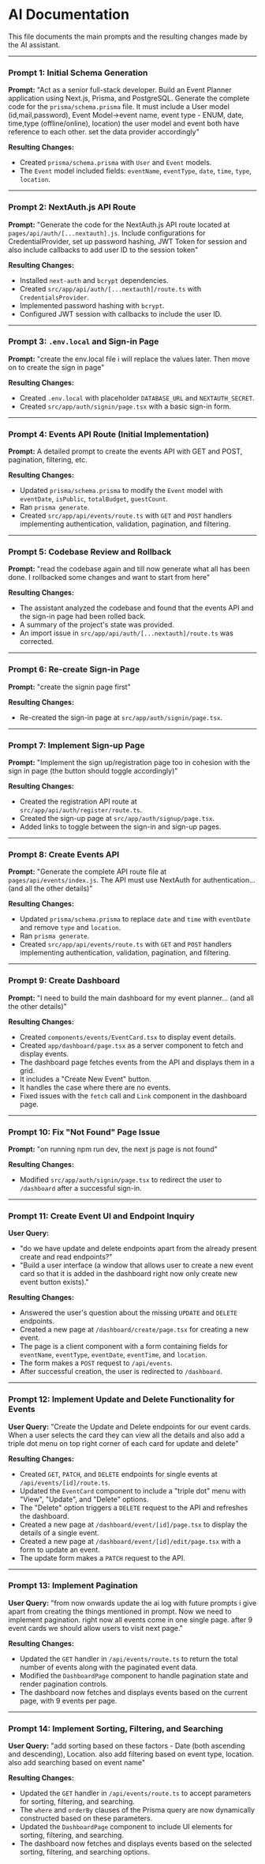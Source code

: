# AI Documentation

This file documents the main prompts and the resulting changes made by the AI assistant.

---

### Prompt 1: Initial Schema Generation

**Prompt:** "Act as a senior full-stack developer. Build an Event Planner application using Next.js, Prisma, and PostgreSQL. Generate the complete code for the `prisma/schema.prisma` file. It must include a User model (id,mail,password), Event Model->event name, event type - ENUM, date, time,type (offline/online), location) the user model and event both have reference to each other. set the data provider accordingly"

**Resulting Changes:**
- Created `prisma/schema.prisma` with `User` and `Event` models.
- The `Event` model included fields: `eventName`, `eventType`, `date`, `time`, `type`, `location`.

---

### Prompt 2: NextAuth.js API Route

**Prompt:** "Generate the code for the NextAuth.js API route located at `pages/api/auth/[...nextauth].js`. Include configurations for CredentialProvider, set up password hashing, JWT Token for session and also include callbacks to add user ID to the session token"

**Resulting Changes:**
- Installed `next-auth` and `bcrypt` dependencies.
- Created `src/app/api/auth/[...nextauth]/route.ts` with `CredentialsProvider`.
- Implemented password hashing with `bcrypt`.
- Configured JWT session with callbacks to include the user ID.

---

### Prompt 3: `.env.local` and Sign-in Page

**Prompt:** "create the env.local file i will replace the values later. Then move on to create the sign in page"

**Resulting Changes:**
- Created `.env.local` with placeholder `DATABASE_URL` and `NEXTAUTH_SECRET`.
- Created `src/app/auth/signin/page.tsx` with a basic sign-in form.

---

### Prompt 4: Events API Route (Initial Implementation)

**Prompt:** A detailed prompt to create the events API with GET and POST, pagination, filtering, etc.

**Resulting Changes:**
- Updated `prisma/schema.prisma` to modify the `Event` model with `eventDate`, `isPublic`, `totalBudget`, `guestCount`.
- Ran `prisma generate`.
- Created `src/app/api/events/route.ts` with `GET` and `POST` handlers implementing authentication, validation, pagination, and filtering.

---

### Prompt 5: Codebase Review and Rollback

**Prompt:** "read the codebase again and till now generate what all has been done. I rollbacked some changes and want to start from here"

**Resulting Changes:**
- The assistant analyzed the codebase and found that the events API and the sign-in page had been rolled back.
- A summary of the project's state was provided.
- An import issue in `src/app/api/auth/[...nextauth]/route.ts` was corrected.

---

### Prompt 6: Re-create Sign-in Page

**Prompt:** "create the signin page first"

**Resulting Changes:**
- Re-created the sign-in page at `src/app/auth/signin/page.tsx`.

---

### Prompt 7: Implement Sign-up Page

**Prompt:** "Implement the sign up/registration page too in cohesion with the sign in page (the button should toggle accordingly)"

**Resulting Changes:**
- Created the registration API route at `src/app/api/auth/register/route.ts`.
- Created the sign-up page at `src/app/auth/signup/page.tsx`.
- Added links to toggle between the sign-in and sign-up pages.

---

### Prompt 8: Create Events API

**Prompt:** "Generate the complete API route file at `pages/api/events/index.js`. The API must use NextAuth for authentication... (and all the other details)"

**Resulting Changes:**
- Updated `prisma/schema.prisma` to replace `date` and `time` with `eventDate` and remove `type` and `location`.
- Ran `prisma generate`.
- Created `src/app/api/events/route.ts` with `GET` and `POST` handlers implementing authentication, validation, pagination, and filtering.

---

### Prompt 9: Create Dashboard

**Prompt:** "I need to build the main dashboard for my event planner... (and all the other details)"

**Resulting Changes:**
- Created `components/events/EventCard.tsx` to display event details.
- Created `app/dashboard/page.tsx` as a server component to fetch and display events.
- The dashboard page fetches events from the API and displays them in a grid.
- It includes a "Create New Event" button.
- It handles the case where there are no events.
- Fixed issues with the `fetch` call and `Link` component in the dashboard page.

---

### Prompt 10: Fix "Not Found" Page Issue

**Prompt:** "on running npm run dev, the next js page is not found"

**Resulting Changes:**
- Modified `src/app/auth/signin/page.tsx` to redirect the user to `/dashboard` after a successful sign-in.

---

### Prompt 11: Create Event UI and Endpoint Inquiry

**User Query:**
- "do we have update and delete endpoints apart from the already present create and read endpoints?"
- "Build a user interface (a window that allows user to create a new event card so that it is added in the dashboard right now only create new event button exists)."

**Resulting Changes:**
- Answered the user's question about the missing `UPDATE` and `DELETE` endpoints.
- Created a new page at `/dashboard/create/page.tsx` for creating a new event.
- The page is a client component with a form containing fields for `eventName`, `eventType`, `eventDate`, `eventTime`, and `location`.
- The form makes a `POST` request to `/api/events`.
- After successful creation, the user is redirected to `/dashboard`.

---

### Prompt 12: Implement Update and Delete Functionality for Events

**User Query:** "Create the Update and Delete endpoints for our event cards. When a user selects the card they can view all the details and also add a triple dot menu on top right corner of each card for update and delete"

**Resulting Changes:**
- Created `GET`, `PATCH`, and `DELETE` endpoints for single events at `/api/events/[id]/route.ts`.
- Updated the `EventCard` component to include a "triple dot" menu with "View", "Update", and "Delete" options.
- The "Delete" option triggers a `DELETE` request to the API and refreshes the dashboard.
- Created a new page at `/dashboard/event/[id]/page.tsx` to display the details of a single event.
- Created a new page at `/dashboard/event/[id]/edit/page.tsx` with a form to update an event.
- The update form makes a `PATCH` request to the API.

---

### Prompt 13: Implement Pagination

**User Query:** "from now onwards update the ai log with future prompts i give apart from creating the things mentioned in prompt. Now we need to implement pagination. right now all events come in one single page. after 9 event cards we should allow users to visit next page."

**Resulting Changes:**
- Updated the `GET` handler in `/api/events/route.ts` to return the total number of events along with the paginated event data.
- Modified the `DashboardPage` component to handle pagination state and render pagination controls.
- The dashboard now fetches and displays events based on the current page, with 9 events per page.

---

### Prompt 14: Implement Sorting, Filtering, and Searching

**User Query:** "add sorting based on these factors - Date (both ascending and descending), Location. also add filtering based on event type, location. also add searching based on event name"

**Resulting Changes:**
- Updated the `GET` handler in `/api/events/route.ts` to accept parameters for sorting, filtering, and searching.
- The `where` and `orderBy` clauses of the Prisma query are now dynamically constructed based on these parameters.
- Updated the `DashboardPage` component to include UI elements for sorting, filtering, and searching.
- The dashboard now fetches and displays events based on the selected sorting, filtering, and searching options.
